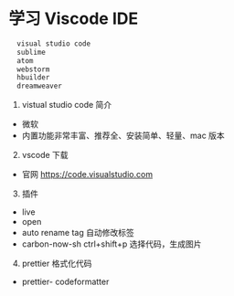 # 学习 Viscode IDE

```js
  visual studio code
  sublime
  atom
  webstorm
  hbuilder
  dreamweaver

```

1. vistual studio code 简介

- 微软
- 内置功能非常丰富、推荐全、安装简单、轻量、mac 版本

2. vscode 下载

- 官网 https://code.visualstudio.com

3. 插件

- live
- open
- auto rename tag 自动修改标签
- carbon-now-sh ctrl+shift+p 选择代码，生成图片

4. prettier 格式化代码

- prettier- codeformatter
